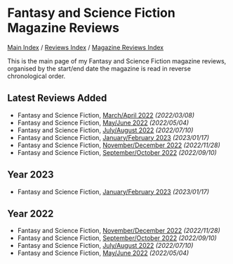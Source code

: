 # Fantasy and Science Fiction Magazine Reviews

[Main Index](../../../README.md) / [Reviews Index](../../README.md) / [Magazine Reviews Index](../README.md)

This is the main page of my Fantasy and Science Fiction magazine reviews, organised by the start/end date the magazine is read in reverse chronological order.

## Latest Reviews Added
- Fantasy and Science Fiction, [March/April 2022](20220308-FSF202203.md) *(2022/03/08)*
- Fantasy and Science Fiction, [May/June 2022](20220504-FSF202205.md) *(2022/05/04)*
- Fantasy and Science Fiction, [July/August 2022](20220710-FSF202207.md) *(2022/07/10)*
- Fantasy and Science Fiction, [January/February 2023](20230117-FSF202301.md) *(2023/01/17)*
- Fantasy and Science Fiction, [November/December 2022](20221128-FSF202211.md) *(2022/11/28)*
- Fantasy and Science Fiction, [September/October 2022](20220910-FSF202209.md) *(2022/09/10)*

## Year 2023
- Fantasy and Science Fiction, [January/February 2023](20230117-FSF202301.md) *(2023/01/17)*

## Year 2022
- Fantasy and Science Fiction, [November/December 2022](20221128-FSF202211.md) *(2022/11/28)*
- Fantasy and Science Fiction, [September/October 2022](20220910-FSF202209.md) *(2022/09/10)*
- Fantasy and Science Fiction, [July/August 2022](20220710-FSF202207.md) *(2022/07/10)*
- Fantasy and Science Fiction, [May/June 2022](20220504-FSF202205.md) *(2022/05/04)*
